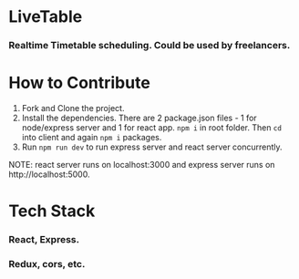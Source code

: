# LiveTable

### Realtime Timetable scheduling. Could be used by freelancers.

# How to Contribute

  1. Fork and Clone the project.
  2. Install the dependencies. There are 2 package.json files - 1 for node/express server and 1 for react app. 
    ```npm i``` in root folder. Then ```cd``` into client and again ```npm i``` packages.
  3. Run ```npm run dev``` to run express server and react server concurrently.
  
  NOTE: react server runs on localhost:3000 and express server runs on http://localhost:5000.
  
# Tech Stack

### React, Express.
### Redux, cors, etc.
